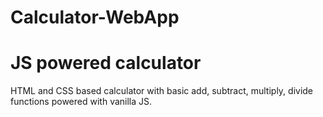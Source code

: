 # Calculator-WebApp
JS powered calculator
======================================
HTML and CSS based calculator with basic add, subtract, multiply, divide functions powered with vanilla JS. 
